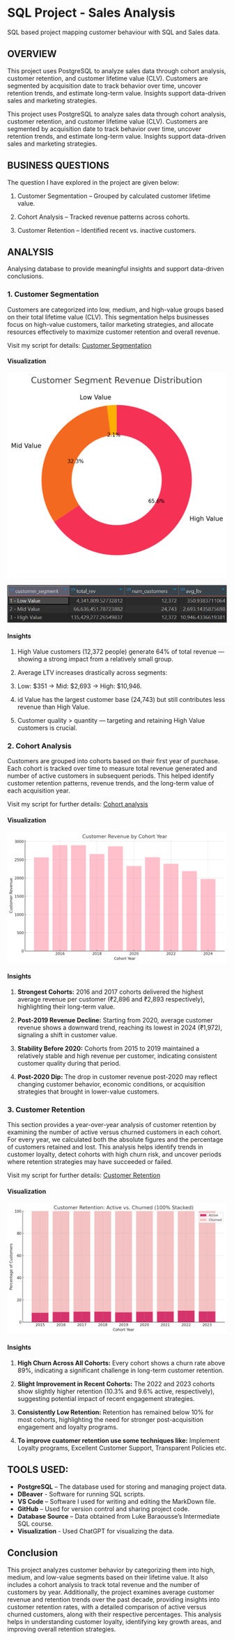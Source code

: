 # SQL Project - Sales Analysis
SQL based project mapping customer behaviour with SQL and Sales data.

## OVERVIEW
This project uses PostgreSQL to analyze sales data through cohort analysis, customer retention, and customer lifetime value (CLV). Customers are segmented by acquisition date to track behavior over time, uncover retention trends, and estimate long-term value. Insights support data-driven sales and marketing strategies.

This project uses PostgreSQL to analyze sales data through cohort analysis, customer retention, and customer lifetime value (CLV). Customers are segmented by acquisition date to track behavior over time, uncover retention trends, and estimate long-term value. Insights support data-driven sales and marketing strategies.


## BUSINESS QUESTIONS
The question I have explored in the project are given below:

1. Customer Segmentation – Grouped by calculated customer lifetime value.

2. Cohort Analysis – Tracked revenue patterns across cohorts.

3. Customer Retention – Identified recent vs. inactive customers.

## ANALYSIS
Analysing database to provide meaningful insights and support data-driven conclusions.

### 1. Customer Segmentation
Customers are categorized into low, medium, and high-value groups based on their total lifetime value (CLV). This segmentation helps businesses focus on high-value customers, tailor marketing strategies, and allocate resources effectively to maximize customer retention and overall revenue.

Visit my script for details:
[Customer Segmentation](customer_ltv.sql)

#### Visualization

![Customer segmentation](images/Customer_segmentation.jpg)

![Customer segmentation table](images/customer_sg_table.png)

#### Insights

1. High Value customers (12,372 people) generate 64% of total revenue — showing a strong impact from a relatively small group.

2. Average LTV increases drastically across segments:

3. Low: $351 → Mid: $2,693 → High: $10,946.

4. id Value has the largest customer base (24,743) but still contributes less revenue than High Value.

5. Customer quality > quantity — targeting and retaining High Value customers is crucial.

### 2. Cohort Analysis
Customers are grouped into cohorts based on their first year of purchase.
Each cohort is tracked over time to measure total revenue generated and number of active customers in subsequent periods.
This helped identify customer retention patterns, revenue trends, and the long-term value of each acquisition year.

Visit my script for further details:
[Cohort analysis](cohort_analysis.sql)

#### Visualization

![Cohort analysis](images\cohort_chart.jpg)

#### Insights

1. **Strongest Cohorts:**
2016 and 2017 cohorts delivered the highest average revenue per customer (₹2,896 and ₹2,893 respectively), highlighting their long-term value.

2. **Post-2019 Revenue Decline:**
Starting from 2020, average customer revenue shows a downward trend, reaching its lowest in 2024 (₹1,972), signaling a shift in customer value.

3. **Stability Before 2020:**
Cohorts from 2015 to 2019 maintained a relatively stable and high revenue per customer, indicating consistent customer quality during that period.

4. **Post-2020 Dip:** 
The drop in customer revenue post-2020 may reflect changing customer behavior, economic conditions, or acquisition strategies that brought in lower-value customers.

### 3. Customer Retention
This section provides a year-over-year analysis of customer retention by examining the number of active versus churned customers in each cohort. For every year, we calculated both the absolute figures and the percentage of customers retained and lost. This analysis helps identify trends in customer loyalty, detect cohorts with high churn risk, and uncover periods where retention strategies may have succeeded or failed.

Visit my script for further details:
[Customer Retention](customer_retention.sql)

#### Visualization 

![Customer retention](images\churned_active.jpg)

#### Insights 

1. **High Churn Across All Cohorts:**
Every cohort shows a churn rate above 89%, indicating a significant challenge in long-term customer retention.

2. **Slight Improvement in Recent Cohorts:**
The 2022 and 2023 cohorts show slightly higher retention (10.3% and 9.6% active, respectively), suggesting potential impact of recent engagement strategies.

3. **Consistently Low Retention:**
Retention has remained below 10% for most cohorts, highlighting the need for stronger post-acquisition engagement and loyalty programs.

4. **To improve cuatomer retention use some techniques like:**
Implement Loyalty programs, Excellent Customer Support, Transparent Policies etc.

## TOOLS USED:

- **PostgreSQL** – The database used for storing and managing project data.
- **DBeaver** - Software for running SQL scripts.
- **VS Code** – Software I used for writing and editing the MarkDown file.  
- **GitHub** – Used for version control and sharing project code.  
- **Database Source** – Data obtained from Luke Baraousse’s Intermediate SQL course. 
- **Visualization** - Used ChatGPT for visualizing the data. 

## Conclusion

This project analyzes customer behavior by categorizing them into high, medium, and low-value segments based on their lifetime value. It also includes a cohort analysis to track total revenue and the number of customers by year. Additionally, the project examines average customer revenue and retention trends over the past decade, providing insights into customer retention rates, with a detailed comparison of active versus churned customers, along with their respective percentages. This analysis helps in understanding customer loyalty, identifying key growth areas, and improving overall retention strategies.
